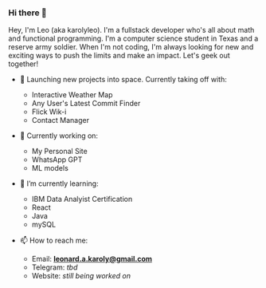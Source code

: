 ### Hi there 👋
Hey, I'm Leo (aka karolyleo). I'm a fullstack developer who's all about math and functional programming. I'm a computer science student in Texas and a reserve army soldier. When I'm not coding, I'm always looking for new and exciting ways to push the limits and make an impact. Let's geek out together!


- 🚀 Launching new projects into space. Currently taking off with:
   - Interactive Weather Map
   - Any User's Latest Commit Finder
   - Flick Wik-i
   - Contact Manager


- 🔭 Currently working on:
   - My Personal Site
   - WhatsApp GPT
   - ML models



- 🌱 I’m currently learning:
   - IBM Data Analyist Certification
   - React
   - Java
   - mySQL


- 📫 How to reach me:
   - Email: [**leonard.a.karoly@gmail.com**](mailto:leonard.a.karoly@gmail.com)
   - Telegram: *tbd*
   - Website: *still being worked on*
 
